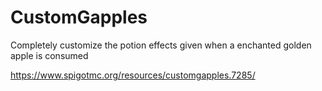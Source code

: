 # CustomGapples
Completely customize the potion effects given when a enchanted golden apple is consumed

https://www.spigotmc.org/resources/customgapples.7285/
